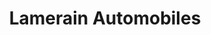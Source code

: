 ---
title: "Lamerain Automobiles"
url: /saint-jean-de-luz/lamerain-automobiles/
shop: réparation de voitures
---